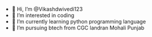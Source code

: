 - 👋 Hi, I’m @Vikashdwivedi123
- 👀 I’m interested in coding 
- 🌱 I’m currently learning python programming language
- 💞️ I’m pursuing btech from CGC landran Mohali Punjab

<!---
Vikashdwivedi123/Vikashdwivedi123 is a ✨ special ✨ repository because its `README.md` (this file) appears on your GitHub profile.
You can click the Preview link to take a look at your changes.
--->
